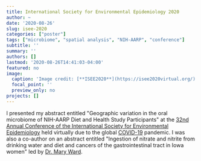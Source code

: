 ```yaml
---
title: International Society for Environmental Epidemiology 2020
author: ~
date: '2020-08-26'
slug: isee-2020
categories: ["poster"]
tags: ["microbiome", "spatial analysis", "NIH-AARP", "conference"]
subtitle: ''
summary: ''
authors: []
lastmod: '2020-08-26T14:41:03-04:00'
featured: no
image:
  caption: 'Image credit: [**ISEE2020**](https://isee2020virtual.org/)'
  focal_point: ''
  preview_only: no
projects: []
---
```


I presented my abstract entitled "Geographic variation in the oral microbiome of NIH-AARP Diet and Health Study Participants" at the [32nd Annual Conference of the International Society for Environmental Epidemiology](https://isee2020virtual.org/) held virtually due to the global [COVID-19](https://www.cdc.gov/coronavirus/2019-ncov/index.html) pandemic. I was also a co-author on an abstract entitled "Ingestion of nitrate and nitrite from drinking water and diet and cancers of the gastrointestinal tract in Iowa women" led by [Dr. Mary Ward](https://orcid.org/0000-0001-7584-8856).
